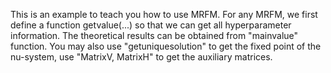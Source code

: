This is an example to teach you how to use MRFM. For any MRFM, we first define a function getvalue(...) so that we can get all hyperparameter information. The theoretical results can be obtained from "mainvalue" function.  You may also use "getuniquesolution" to get the fixed point of the nu-system, use "MatrixV, MatrixH" to get the auxiliary matrices. 
